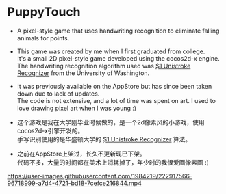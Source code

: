 # PuppyTouch
* A pixel-style game that uses handwriting recognition to eliminate falling animals for points.         

* This game was created by me when I first graduated from college.          
It's a small 2D pixel-style game developed using the cocos2d-x engine.            
The handwriting recognition algorithm used was [$1 Unistroke Recognizer](https://depts.washington.edu/acelab/proj/dollar/index.html) from the University of Washington.             

* It was previously available on the AppStore but has since been taken down due to lack of updates.         
The code is not extensive, and a lot of time was spent on art. I used to love drawing pixel art when I was young :)         

* 这个游戏是我在大学刚毕业时候做的，是一个2d像素风的小游戏，使用cocos2d-x引擎开发的。         
手写识别使用的是华盛顿大学的 [$1 Unistroke Recognizer](https://depts.washington.edu/acelab/proj/dollar/index.html) 算法。          

* 之前在AppStore上架过，长久不更新现已下架。       
代码不多，大量的时间都在美术上消耗掉了，年少时的我很爱画像素画 :)        


https://user-images.githubusercontent.com/1984219/222917566-96718999-a7d4-4721-bd18-7cefce216844.mp4

